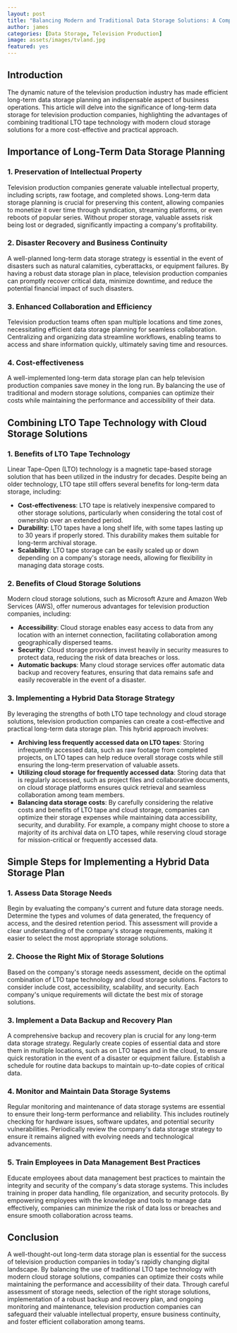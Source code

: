 ```yaml
---
layout: post
title: "Balancing Modern and Traditional Data Storage Solutions: A Comprehensive Guide for Television Production Companies"
author: james
categories: [Data Storage, Television Production]
image: assets/images/tvland.jpg
featured: yes
---
```


## Introduction

The dynamic nature of the television production industry has made efficient long-term data storage planning an indispensable aspect of business operations. This article will delve into the significance of long-term data storage for television production companies, highlighting the advantages of combining traditional LTO tape technology with modern cloud storage solutions for a more cost-effective and practical approach.

## Importance of Long-Term Data Storage Planning

### 1. Preservation of Intellectual Property

Television production companies generate valuable intellectual property, including scripts, raw footage, and completed shows. Long-term data storage planning is crucial for preserving this content, allowing companies to monetize it over time through syndication, streaming platforms, or even reboots of popular series. Without proper storage, valuable assets risk being lost or degraded, significantly impacting a company's profitability.

### 2. Disaster Recovery and Business Continuity

A well-planned long-term data storage strategy is essential in the event of disasters such as natural calamities, cyberattacks, or equipment failures. By having a robust data storage plan in place, television production companies can promptly recover critical data, minimize downtime, and reduce the potential financial impact of such disasters.

### 3. Enhanced Collaboration and Efficiency

Television production teams often span multiple locations and time zones, necessitating efficient data storage planning for seamless collaboration. Centralizing and organizing data streamline workflows, enabling teams to access and share information quickly, ultimately saving time and resources.

### 4. Cost-effectiveness

A well-implemented long-term data storage plan can help television production companies save money in the long run. By balancing the use of traditional and modern storage solutions, companies can optimize their costs while maintaining the performance and accessibility of their data.

## Combining LTO Tape Technology with Cloud Storage Solutions

### 1. Benefits of LTO Tape Technology

Linear Tape-Open (LTO) technology is a magnetic tape-based storage solution that has been utilized in the industry for decades. Despite being an older technology, LTO tape still offers several benefits for long-term data storage, including:

- **Cost-effectiveness**: LTO tape is relatively inexpensive compared to other storage solutions, particularly when considering the total cost of ownership over an extended period.
- **Durability**: LTO tapes have a long shelf life, with some tapes lasting up to 30 years if properly stored. This durability makes them suitable for long-term archival storage.
- **Scalability**: LTO tape storage can be easily scaled up or down depending on a company's storage needs, allowing for flexibility in managing data storage costs.

### 2. Benefits of Cloud Storage Solutions

Modern cloud storage solutions, such as Microsoft Azure and Amazon Web Services (AWS), offer numerous advantages for television production companies, including:

- **Accessibility**: Cloud storage enables easy access to data from any location with an internet connection, facilitating collaboration among geographically dispersed teams.
- **Security**: Cloud storage providers invest heavily in security measures to protect data, reducing the risk of data breaches or loss.
- **Automatic backups**: Many cloud storage services offer automatic data backup and recovery features, ensuring that data remains safe and easily recoverable in the event of a disaster.

### 3. Implementing a Hybrid Data Storage Strategy

By leveraging the strengths of both LTO tape technology and cloud storage solutions, television production companies can create a cost-effective and practical long-term data storage plan. This hybrid approach involves:

- **Archiving less frequently accessed data on LTO tapes**: Storing infrequently accessed data, such as raw footage from completed projects, on LTO tapes can help reduce overall storage
costs while still ensuring the long-term preservation of valuable assets.
- **Utilizing cloud storage for frequently accessed data**: Storing data that is regularly accessed, such as project files and collaborative documents, on cloud storage platforms ensures quick retrieval and seamless collaboration among team members.
- **Balancing data storage costs**: By carefully considering the relative costs and benefits of LTO tape and cloud storage, companies can optimize their storage expenses while maintaining data accessibility, security, and durability. For example, a company might choose to store a majority of its archival data on LTO tapes, while reserving cloud storage for mission-critical or frequently accessed data.

## Simple Steps for Implementing a Hybrid Data Storage Plan

### 1. Assess Data Storage Needs

Begin by evaluating the company's current and future data storage needs. Determine the types and volumes of data generated, the frequency of access, and the desired retention period. This assessment will provide a clear understanding of the company's storage requirements, making it easier to select the most appropriate storage solutions.

### 2. Choose the Right Mix of Storage Solutions

Based on the company's storage needs assessment, decide on the optimal combination of LTO tape technology and cloud storage solutions. Factors to consider include cost, accessibility, scalability, and security. Each company's unique requirements will dictate the best mix of storage solutions.

### 3. Implement a Data Backup and Recovery Plan

A comprehensive backup and recovery plan is crucial for any long-term data storage strategy. Regularly create copies of essential data and store them in multiple locations, such as on LTO tapes and in the cloud, to ensure quick restoration in the event of a disaster or equipment failure. Establish a schedule for routine data backups to maintain up-to-date copies of critical data.

### 4. Monitor and Maintain Data Storage Systems

Regular monitoring and maintenance of data storage systems are essential to ensure their long-term performance and reliability. This includes routinely checking for hardware issues, software updates, and potential security vulnerabilities. Periodically review the company's data storage strategy to ensure it remains aligned with evolving needs and technological advancements.

### 5. Train Employees in Data Management Best Practices

Educate employees about data management best practices to maintain the integrity and security of the company's data storage systems. This includes training in proper data handling, file organization, and security protocols. By empowering employees with the knowledge and tools to manage data effectively, companies can minimize the risk of data loss or breaches and ensure smooth collaboration across teams.

## Conclusion

A well-thought-out long-term data storage plan is essential for the success of television production companies in today's rapidly changing digital landscape. By balancing the use of traditional LTO tape technology with modern cloud storage solutions, companies can optimize their costs while maintaining the performance and accessibility of their data. Through careful assessment of storage needs, selection of the right storage solutions, implementation of a robust backup and recovery plan, and ongoing monitoring and maintenance, television production companies can safeguard their valuable intellectual property, ensure business continuity, and foster efficient collaboration among teams.
